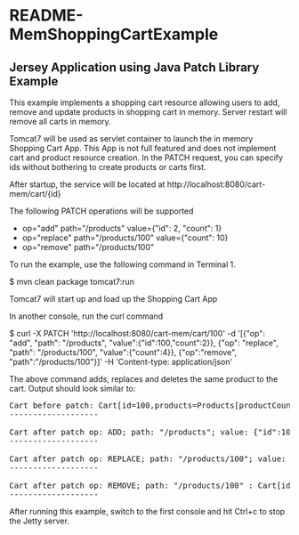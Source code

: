 README-MemShoppingCartExample
=============================

Jersey Application using Java Patch Library Example
---------------------------------------------------

This example implements a shopping cart resource allowing users to add, remove and update products in shopping cart in memory. Server restart will remove all carts in memory.

Tomcat7 will be used as servlet container to launch the in memory Shopping Cart App.  This App is not full featured and does not implement cart and product resource creation. In the PATCH request, you can specify ids without bothering to create products or carts first.

After startup, the service will be located at http://localhost:8080/cart-mem/cart/{id}

The following PATCH operations will be supported

* op="add"     path="/products"     value={"id": 2, "count": 1}
* op="replace" path="/products/100" value={"count": 10}
* op="remove"  path="/products/100"

To run the example, use the following command in Terminal 1.

$ mvn clean package tomcat7:run

Tomcat7 will start up and load up the Shopping Cart App

In another console, run the curl command

$ curl -X PATCH 'http://localhost:8080/cart-mem/cart/100' -d '[{"op": "add", "path": "/products", "value":{"id":100,"count":2}}, {"op": "replace", "path": "/products/100", "value":{"count":4}}, {"op":"remove", "path":"/products/100"}]' -H 'Content-type: application/json'

The above command adds, replaces and deletes the same product to the cart. Output should look similar to:

<pre>
Cart before patch: Cart[id=100,products=Products[productCounts={}]]
-------------------

Cart after patch op: ADD; path: "/products"; value: {"id":100,"count":2} : Cart[id=100,products=Products[productCounts={100=2}]]
-------------------

Cart after patch op: REPLACE; path: "/products/100"; value: {"count":4} : Cart[id=100,products=Products[productCounts={100=4}]]
-------------------

Cart after patch op: REMOVE; path: "/products/100" : Cart[id=100,products=Products[productCounts={}]]
-------------------
</pre>

After running this example, switch to the first console and hit Ctrl+c to stop the Jetty server.

